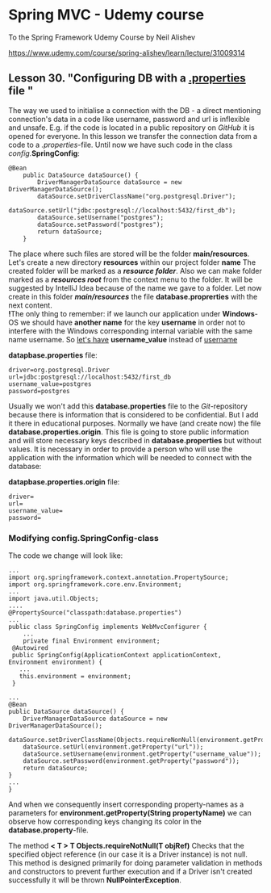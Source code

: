 # Spring MVC - Udemy course
To the Spring Framework Udemy Course by Neil Alishev

https://www.udemy.com/course/spring-alishev/learn/lecture/31009314

<h2>Lesson 30. "Configuring DB with a <u>.properties</u> file "</h2>

The way we used to initialise a connection with the DB -
 a direct mentioning connection's data in a code like username, password and url
is inflexible and unsafe. E.g. if the code is located in a public 
repository on <i>GitHub</i> it is opened for everyone. 
In this lesson we transfer the connection data from a code
to a <i>.properties</i>-file.
Until now we have such code in the class <i>config.</i><b>SpringConfig</b>:

    @Bean
        public DataSource dataSource() {
            DriverManagerDataSource dataSource = new DriverManagerDataSource();
            dataSource.setDriverClassName("org.postgresql.Driver");
            dataSource.setUrl("jdbc:postgresql://localhost:5432/first_db");
            dataSource.setUsername("postgres");
            dataSource.setPassword("postgres");
            return dataSource;
        }

The place where such files are stored will be the folder <b>main/resources</b>.
Let's create a new directory <b>resources</b> within our project folder <b>name</b>
The created folder will be marked as a <i><b>resource folder</i></b>.
Also we can make folder marked as a <i><b>resources root</i></b> from the
context menu to the folder.
It will be suggested by IntelliJ Idea because of the name we gave to a folder.
Let now create in this folder <b><i>main/resources</b></i> 
the file <b>database.proprerties</b> with the next content.  
<b>!</b>The only thing to remember: if we launch our application under <b>Windows</b>-OS
we should have <b>another name</b> for the key <b>username</b> in order not to
interfere with the Windows corresponding internal variable with the same name </b>username</b>.
So <u>let's have</u> <b>username_value</b> instead of <u>username</u>

<b>datapbase.properties</b> file:
    
    driver=org.postgresql.Driver
    url=jdbc:postgresql://localhost:5432/first_db
    username_value=postgres  
    password=postgres

Usually we won't add this <b>database.properties</b> file to the
<i>Git</i>-repository because there is information that is considered to
be confidential. But I add it there in educational purposes.
Normally we have (and create now) the file <b>database.properties.origin</b>.
This file is going to store public information and will store
necessary keys described in <b>database.properties</b> but without
values. It is necessary in order to provide a person who will use the application with the information which will be needed
to connect with the database:

<b>datapbase.properties.origin</b> file:

    driver=
    url=
    username_value=
    password=

<h3>Modifying config.SpringConfig-class</h3>

The code we change will look like:
    
    ... 
    import org.springframework.context.annotation.PropertySource;
    import org.springframework.core.env.Environment;
    ...
    import java.util.Objects;
    ....
    @PropertySource("classpath:database.properties")
    ...
    public class SpringConfig implements WebMvcConfigurer {
        ...
        private final Environment environment;
     @Autowired
     public SpringConfig(ApplicationContext applicationContext, Environment environment) {
       ...
       this.environment = environment;
     }

    ...
    @Bean
    public DataSource dataSource() {
        DriverManagerDataSource dataSource = new DriverManagerDataSource();
        dataSource.setDriverClassName(Objects.requireNonNull(environment.getProperty("driver")));
        dataSource.setUrl(environment.getProperty("url"));
        dataSource.setUsername(environment.getProperty("username_value"));
        dataSource.setPassword(environment.getProperty("password"));
        return dataSource;
    }
    ...
    }
   
<p> And when we consequently insert corresponding property-names as
a parameters for <b>environment.getProperty(String propertyName)</b>
we can observe how corresponding keys changing its color in
the <b>database.property</b>-file.
<p>The method <b>< T > T Objects.requireNotNull(T objRef)</b>
Checks that the specified object reference (in our case it is
a Driver instance) is not null. 
This method is designed primarily
for doing parameter validation in methods and constructors to prevent further execution
and if a Driver isn't created successfully it will be thrown <b>NullPointerException</b>.

